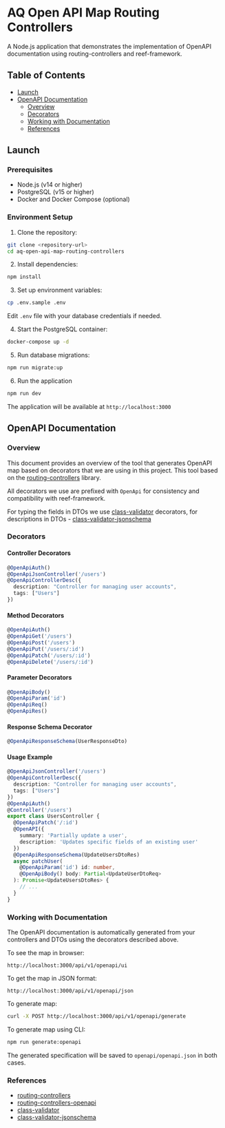 # AQ Open API Map Routing Controllers

A Node.js application that demonstrates the implementation of OpenAPI documentation using routing-controllers and reef-framework.

## Table of Contents

- [Launch](#launch)
- [OpenAPI Documentation](#openapi-documentation)
  - [Overview](#overview)
  - [Decorators](#decorators)
  - [Working with Documentation](#working-with-documentation)
  - [References](#references)

## Launch

### Prerequisites

- Node.js (v14 or higher)
- PostgreSQL (v15 or higher)
- Docker and Docker Compose (optional)

### Environment Setup

1. Clone the repository:
```bash
git clone <repository-url>
cd aq-open-api-map-routing-controllers
```

2. Install dependencies:
```bash
npm install
```

3. Set up environment variables:
```bash
cp .env.sample .env
```
Edit `.env` file with your database credentials if needed.

4. Start the PostgreSQL container:
```bash
docker-compose up -d
```

5. Run database migrations:
```bash
npm run migrate:up
```

6. Run the application
```bash
npm run dev
```

The application will be available at `http://localhost:3000`

## OpenAPI Documentation

### Overview

This document provides an overview of the tool that generates OpenAPI map based on decorators that we are using in this project. This tool based on the [routing-controllers](https://www.npmjs.com/package/routing-controllers) library. 

All decorators we use are prefixed with `OpenApi` for consistency and compatibility with reef-framework.

For typing the fields in DTOs we use [class-validator](https://www.npmjs.com/package/class-validator) decorators, for descriptions in DTOs - [class-validator-jsonschema](https://www.npmjs.com/package/class-validator-jsonschema) 

### Decorators

#### Controller Decorators
```typescript
@OpenApiAuth()
@OpenApiJsonController('/users')
@OpenApiControllerDesc({
  description: "Controller for managing user accounts",
  tags: ["Users"]
})
```

#### Method Decorators
```typescript
@OpenApiAuth()
@OpenApiGet('/users')
@OpenApiPost('/users')
@OpenApiPut('/users/:id')
@OpenApiPatch('/users/:id')
@OpenApiDelete('/users/:id')
```

#### Parameter Decorators
```typescript
@OpenApiBody()
@OpenApiParam('id')
@OpenApiReq()
@OpenApiRes()
```

#### Response Schema Decorator
```typescript
@OpenApiResponseSchema(UserResponseDto)
```

#### Usage Example

```typescript
@OpenApiJsonController('/users')
@OpenApiControllerDesc({
  description: "Controller for managing user accounts",
  tags: ["Users"]
})
@OpenApiAuth()
@Controller('/users')
export class UsersController {
  @OpenApiPatch('/:id')
  @OpenAPI({
    summary: 'Partially update a user',
    description: 'Updates specific fields of an existing user'
  })
  @OpenApiResponseSchema(UpdateUsersDtoRes)
  async patchUser(
    @OpenApiParam('id') id: number,
    @OpenApiBody() body: Partial<UpdateUserDtoReq>
  ): Promise<UpdateUsersDtoRes> {
    // ...
  }
}
```

### Working with Documentation

The OpenAPI documentation is automatically generated from your controllers and DTOs using the decorators described above.

To see the map in browser:
```
http://localhost:3000/api/v1/openapi/ui
```

To get the map in JSON format:
```
http://localhost:3000/api/v1/openapi/json
```

To generate map:
```bash
curl -X POST http://localhost:3000/api/v1/openapi/generate
```

To generate map using CLI:
```bash
npm run generate:openapi
```

The generated specification will be saved to `openapi/openapi.json` in both cases.

### References

- [routing-controllers](https://www.npmjs.com/package/routing-controllers)
- [routing-controllers-openapi](https://www.npmjs.com/package/routing-controllers-openapi)
- [class-validator](https://www.npmjs.com/package/class-validator)
- [class-validator-jsonschema](https://www.npmjs.com/package/class-validator-jsonschema) 